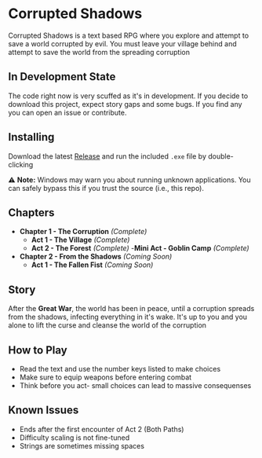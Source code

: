 # Corrupted Shadows

Corrupted Shadows is a text based RPG where you explore and attempt to save a world corrupted by evil. You must leave your village behind and attempt to save the world from the spreading corruption

## In Development State
The code right now is very scuffed as it's in development. If you decide to download this project, expect story gaps and some bugs. If you find any you can open an issue or contribute.

## Installing
Download the latest [Release](https://github.com/Priestytheplushie/Priestys-Quest/releases) and run the included `.exe` file by double-clicking

⚠️ **Note:** Windows may warn you about running unknown applications. You can safely bypass this if you trust the source (i.e., this repo).

## Chapters

- **Chapter 1 - The Corruption** *(Complete)*
  - **Act 1 - The Village** *(Complete)*
  - **Act 2 - The Forest** *(Complete)*
    -**Mini Act - Goblin Camp** *(Complete)*
- **Chapter 2 - From the Shadows** *(Coming Soon)*
  - **Act 1 - The Fallen Fist** *(Coming Soon)*

## Story
After the **Great War**, the world has been in peace, until a corruption spreads from the shadows, infecting everything in it's wake. It's up to you and you alone to lift the curse and cleanse the world of the corruption

## How to Play
- Read the text and use the number keys listed to make choices
- Make sure to equip weapons before entering combat
- Think before you act- small choices can lead to massive consequenses

## Known Issues
- Ends after the first encounter of Act 2 (Both Paths)
- Difficulty scaling is not fine-tuned
- Strings are sometimes missing spaces
